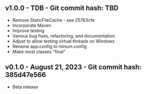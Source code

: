 v1.0.0 - TDB - Git commit hash: TBD
-----------------------------------

* Remove StaticFileCache - see 25763cfe
* Incorporate Maven
* Improve testing
* Various bug fixes, refactoring, and documentation
* Adjust to allow testing virtual threads on Windows
* Rename app.config to minum.config
* Make most classes "final"

v0.1.0 - August 21, 2023 - Git commit hash: 385d47e566
------------------------------------------------------

* Beta release

